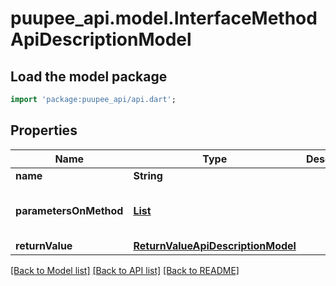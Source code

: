 # puupee_api.model.InterfaceMethodApiDescriptionModel

## Load the model package
```dart
import 'package:puupee_api/api.dart';
```

## Properties
Name | Type | Description | Notes
------------ | ------------- | ------------- | -------------
**name** | **String** |  | [optional] 
**parametersOnMethod** | [**List<MethodParameterApiDescriptionModel>**](MethodParameterApiDescriptionModel.md) |  | [optional] [default to const []]
**returnValue** | [**ReturnValueApiDescriptionModel**](ReturnValueApiDescriptionModel.md) |  | [optional] 

[[Back to Model list]](../README.md#documentation-for-models) [[Back to API list]](../README.md#documentation-for-api-endpoints) [[Back to README]](../README.md)


